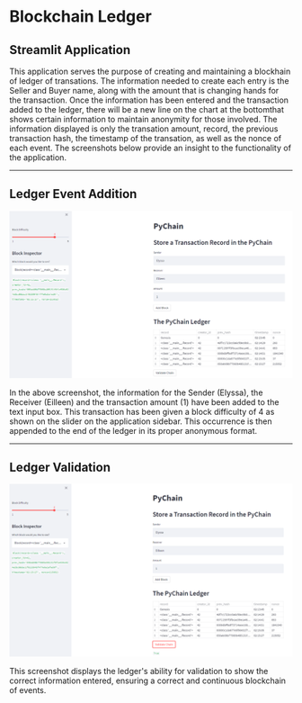 # Blockchain Ledger

## Streamlit Application
This application serves the purpose of creating and maintaining a blockhain of ledger of transations.  The information needed to create each entry is the Seller and Buyer name, along with the amount that is changing hands for the transaction.  Once the information has been entered and the transaction added to the ledger, there will be a new line on the chart at the bottomthat shows certain information to maintain anonymity for those involved.  The information displayed is only the transation amount, record, the previous transaction hash, the timestamp of the transation, as well as the nonce of each event.  The screenshots below provide an insight to the functionality of the application.

-----

## Ledger Event Addition
![Ledger Screenshot](Images/Ledger_Screenshot.PNG)

In the above screenshot, the information for the Sender (Elyssa), the Receiver (Eilleen) and the transaction amount (1) have been added to the text input box.  This transaction has been given a block difficulty of 4 as shown on the slider on the application sidebar.  This occurrence is then appended to the end of the ledger in its proper anonymous format.

------
## Ledger Validation
![Ledger Validated](Images/Ledger_Validated.PNG)

This screenshot displays the ledger's ability for validation to show the correct information entered, ensuring a correct and continuous blockchain of events.